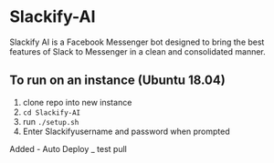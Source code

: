 # Slackify-AI

Slackify AI is a Facebook Messenger bot designed to bring the best features of Slack to Messenger in a clean and consolidated manner.

## To run on an instance (Ubuntu 18.04)
1. clone repo into new instance
2. `cd Slackify-AI`
3. run `./setup.sh`
4. Enter Slackifyusername and password when prompted

Added - Auto Deploy _ test pull
